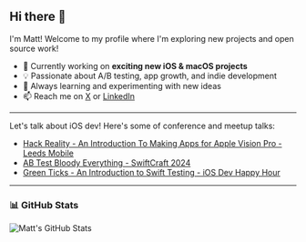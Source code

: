 ## Hi there 👋

I'm Matt! Welcome to my profile where I'm exploring new projects and open source work!

- 🚀 Currently working on **exciting new iOS & macOS projects**
- 💡 Passionate about A/B testing, app growth, and indie development
- 🌱 Always learning and experimenting with new ideas
- 📫 Reach me on [X](https://x.com/MattHeaney23) or [LinkedIn](https://linkedin.com/in/MattHeaney23)

---

Let's talk about iOS dev! Here's some of conference and meetup talks:

- [Hack Reality - An Introduction To Making Apps for Apple Vision Pro - Leeds Mobile](https://www.youtube.com/watch?v=ScLOwjCoxIk&t=2258s)
- [AB Test Bloody Everything - SwiftCraft 2024](https://www.youtube.com/watch?v=eNfVwnQmdxw&t=606s)
- [Green Ticks - An Introduction to Swift Testing - iOS Dev Happy Hour](https://www.youtube.com/watch?v=OSH5JNpdPjQ&t=750s)

---

### 📊 GitHub Stats
![Matt's GitHub Stats](https://github-readme-stats.vercel.app/api?username=MattHeaney23&show_icons=true&theme=tokyonight)
